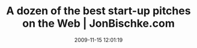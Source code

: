 ---
date: 2009-11-15 12:01:19
link:
  source: delicious
  source_url: https://del.icio.us/roytang
  text: A dozen of the best start-up pitches on the Web | JonBischke.com
  url: http://jonbischke.com/2009/11/13/a-dozen-of-the-best-start-up-pitches-on-the-web/
slug: a-dozen-of-the-best-start-up-pitches-on-the-web-jonbischke-com
source: delicious
title: A dozen of the best start-up pitches on the Web | JonBischke.com
---